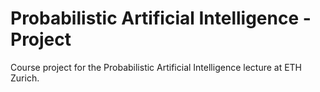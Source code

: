 # Probabilistic Artificial Intelligence - Project

Course project for the Probabilistic Artificial Intelligence lecture at ETH Zurich.
